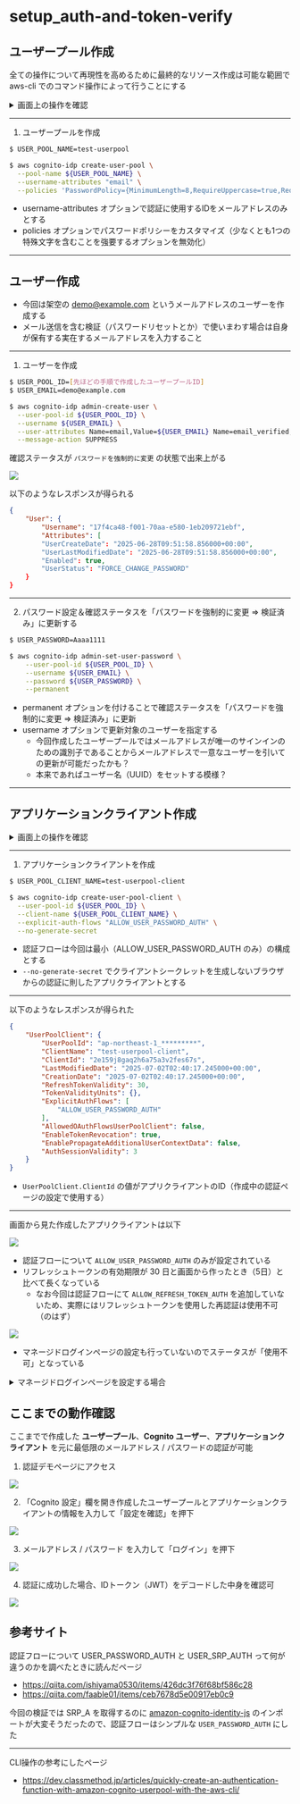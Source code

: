 # setup_auth-and-token-verify

## ユーザープール作成

全ての操作について再現性を高めるために最終的なリソース作成は可能な範囲で aws-cli でのコマンド操作によって行うことにする

<details>
<summary>画面上の操作を確認</summary>

1. Cognito の画面でユーザープール一覧を表示

![](images/setup_auth-and-token-verify/20250628_160628.png)

2. 「ユーザープールを作成」を押下した先の画面

![](images/setup_auth-and-token-verify/20250628_174922.png)

- この画面でユーザープールを作成すると入力した内容を元にアプリクライアントも1つ作成される（はず）

</details>

---

1. ユーザープールを作成

```bash
$ USER_POOL_NAME=test-userpool

$ aws cognito-idp create-user-pool \
  --pool-name ${USER_POOL_NAME} \
  --username-attributes "email" \
  --policies 'PasswordPolicy={MinimumLength=8,RequireUppercase=true,RequireLowercase=true,RequireNumbers=true,RequireSymbols=false}'
```

- username-attributes オプションで認証に使用するIDをメールアドレスのみとする
- policies オプションでパスワードポリシーをカスタマイズ（少なくとも1つの特殊文字を含むことを強要するオプションを無効化）

---

## ユーザー作成

- 今回は架空の demo@example.com というメールアドレスのユーザーを作成する
- メール送信を含む検証（パスワードリセットとか）で使いまわす場合は自身が保有する実在するメールアドレスを入力すること

---

1. ユーザーを作成

```bash
$ USER_POOL_ID=[先ほどの手順で作成したユーザープールID]
$ USER_EMAIL=demo@example.com

$ aws cognito-idp admin-create-user \
  --user-pool-id ${USER_POOL_ID} \
  --username ${USER_EMAIL} \
  --user-attributes Name=email,Value=${USER_EMAIL} Name=email_verified,Value=true \
  --message-action SUPPRESS
```

確認ステータスが `パスワードを強制的に変更` の状態で出来上がる

![](images/setup_auth-and-token-verify/20250628_185530.png)

以下のようなレスポンスが得られる

```json
{
    "User": {
        "Username": "17f4ca48-f001-70aa-e580-1eb209721ebf",
        "Attributes": [
        "UserCreateDate": "2025-06-28T09:51:58.856000+00:00",
        "UserLastModifiedDate": "2025-06-28T09:51:58.856000+00:00",
        "Enabled": true,
        "UserStatus": "FORCE_CHANGE_PASSWORD"
    }
}
```

---

2. パスワード設定＆確認ステータスを「パスワードを強制的に変更 ⇒ 検証済み」に更新する

```bash
$ USER_PASSWORD=Aaaa1111

$ aws cognito-idp admin-set-user-password \
    --user-pool-id ${USER_POOL_ID} \
    --username ${USER_EMAIL} \
    --password ${USER_PASSWORD} \
    --permanent
```

- permanent オプションを付けることで確認ステータスを「パスワードを強制的に変更 ⇒ 検証済み」に更新
- username オプションで更新対象のユーザーを指定する
  - 今回作成したユーザープールではメールアドレスが唯一のサインインのための識別子であることからメールアドレスで一意なユーザーを引いての更新が可能だったかも？
  - 本来であればユーザー名（UUID）をセットする模様？

---

## アプリケーションクライアント作成

<details>
<summary>画面上の操作を確認</summary>

- アプリケーションクライアントを画面から作成する場合、4つのタイプから選択することになる
- 「アプリケーションクライアント名」と「リターンURL」のみ入力可能となっており細かい認証フローや有効期限などの調整は作成後に編集から実施することになる

![](images/setup_auth-and-token-verify/20250702_102241.png)

---

以下、アプリケーションクライアントを画面から作成したときの直後の状態についてタイプ別でまとめる

`※いずれのタイプを選んだ場合でも USER_PASSWORD_AUTH 認証フローはデフォルトでは有効化されていない`

---

**従来のウェブアプリケーション** を選択した場合

![](images/setup_auth-and-token-verify/20250702_102653.png)

- クライアントシークレットが生成されている（`--generate-secret`）
- 認証フローは "ALLOW_USER_AUTH" "ALLOW_USER_SRP_AUTH" "ALLOW_REFRESH_TOKEN_AUTH" が選択されている
- ページ下部に表示されるクイックスタートガイドがサーバーサイドでのクライアントシークレットを使用することを想定したコードになっている

---

**シングルページアプリケーション(SPA)** を選択した場合

![](images/setup_auth-and-token-verify/20250702_103157.png)

- クライアントシークレットが生成されていない（`--no-generate-secret`）
- 認証フローは "ALLOW_USER_AUTH" "ALLOW_USER_SRP_AUTH" "ALLOW_REFRESH_TOKEN_AUTH" が選択されている
- ページ下部に表示されるクイックスタートガイドが SPA ライクになっている

---

**モバイルアプリ** を選択した場合

![](images/setup_auth-and-token-verify/20250702_103511.png)

- クライアントシークレットが生成されていない（`--no-generate-secret`）
- 認証フローは "ALLOW_USER_AUTH" "ALLOW_USER_SRP_AUTH" "ALLOW_REFRESH_TOKEN_AUTH" が選択されている
- ページ下部に表示されるクイックスタートガイドが Android / iOS のモバイルアプリ用になっている

---

**Machine to Machine アプリケーション** を選択した場合

![](images/setup_auth-and-token-verify/20250702_103812.png)

- クライアントシークレットが生成されている（`--generate-secret`）
- 認証フローは "ALLOW_REFRESH_TOKEN_AUTH" のみが選択されている
- ページ下部に表示されるクイックスタートガイドがマシンからマシンへのユーザーの入力を介さない認証を想定したコードになっている

---

また、**従来のウェブアプリケーション、シングルページアプリケーション、モバイルアプリ** を選択した場合は「ログインページ」タブでマネージドなログインページが自動作成されていることも確認できる

![](images/setup_auth-and-token-verify/20250702_111623.png)

**Machine to Machine アプリケーション** のみステータスが「使用不可」となっている

![](images/setup_auth-and-token-verify/20250702_112436.png)

---

マネージドログインページで正しい認証情報を入力すると認証成功の表示が得られる（リターンURLが空なのでこの画面が表示されたという表示もある）

![](images/setup_auth-and-token-verify/20250702_112754.png)

</details>

---

1. アプリケーションクライアントを作成

```bash
$ USER_POOL_CLIENT_NAME=test-userpool-client

$ aws cognito-idp create-user-pool-client \
  --user-pool-id ${USER_POOL_ID} \
  --client-name ${USER_POOL_CLIENT_NAME} \
  --explicit-auth-flows "ALLOW_USER_PASSWORD_AUTH" \
  --no-generate-secret
```

- 認証フローは今回は最小（ALLOW_USER_PASSWORD_AUTH のみ）の構成とする
- `--no-generate-secret` でクライアントシークレットを生成しないブラウザからの認証に則したアプリクライアントとする

---

以下のようなレスポンスが得られた

```json
{
    "UserPoolClient": {
        "UserPoolId": "ap-northeast-1_*********",
        "ClientName": "test-userpool-client",
        "ClientId": "2e159j8gaq2h6a75a3v2fes67s",
        "LastModifiedDate": "2025-07-02T02:40:17.245000+00:00",
        "CreationDate": "2025-07-02T02:40:17.245000+00:00",
        "RefreshTokenValidity": 30,
        "TokenValidityUnits": {},
        "ExplicitAuthFlows": [
            "ALLOW_USER_PASSWORD_AUTH"
        ],
        "AllowedOAuthFlowsUserPoolClient": false,
        "EnableTokenRevocation": true,
        "EnablePropagateAdditionalUserContextData": false,
        "AuthSessionValidity": 3
    }
}
```

- `UserPoolClient.ClientId` の値がアプリクライアントのID（作成中の認証ページの設定で使用する）

---

画面から見た作成したアプリクライアントは以下

![](images/setup_auth-and-token-verify/20250702_114311.png)

- 認証フローについて `ALLOW_USER_PASSWORD_AUTH` のみが設定されている
- リフレッシュトークンの有効期限が 30 日と画面から作ったとき（5日）と比べて長くなっている
  - なお今回は認証フローにて `ALLOW_REFRESH_TOKEN_AUTH` を追加していないため、実際にはリフレッシュトークンを使用した再認証は使用不可（のはず）

![](images/setup_auth-and-token-verify/20250702_114625.png)

- マネージドログインページの設定も行っていないのでステータスが「使用不可」となっている

<details>
<summary>マネージドログインページを設定する場合</summary>

今回は使用しないが画面から作成したアプリケーションクライアントと同等のものを作りたい場合についてどのようなオプションが必要となるかを調べたところ以下のように OAuth 関連の設定が必要なことがわかった

```bash
$ aws cognito-idp create-user-pool-client \
  --user-pool-id ${USER_POOL_ID} \
  --client-name ${USER_POOL_CLIENT_NAME} \
  --explicit-auth-flows "ALLOW_USER_PASSWORD_AUTH" "ALLOW_USER_AUTH" \
  --no-generate-secret \
  --allowed-o-auth-flows-user-pool-client \
  --supported-identity-providers "COGNITO" \
  --allowed-o-auth-flows "code" \
  --allowed-o-auth-scopes "openid" "email" \
  --callback-urls "https://imo-tikuwa.github.io/cognito-demo/callback.html"
```

以下のようなレスポンスが得られたらおそらく使用可能

```json
{
    "UserPoolClient": {
        "UserPoolId": "ap-northeast-1_*********",
        "ClientName": "test-userpool-client",
        "ClientId": "172tc3ivsb8ap64ohsban8rdvc",
        "LastModifiedDate": "2025-07-02T03:06:24.683000+00:00",
        "CreationDate": "2025-07-02T03:06:24.683000+00:00",
        "RefreshTokenValidity": 30,
        "TokenValidityUnits": {},
        "ExplicitAuthFlows": [
            "ALLOW_USER_PASSWORD_AUTH"
        ],
        "SupportedIdentityProviders": [
            "COGNITO"
        ],
        "CallbackURLs": [
            "https://imo-tikuwa.github.io/cognito-demo/callback.html"
        ],
        "AllowedOAuthFlows": [
            "code"
        ],
        "AllowedOAuthScopes": [
            "openid",
            "email"
        ],
        "AllowedOAuthFlowsUserPoolClient": true,
        "EnableTokenRevocation": true,
        "EnablePropagateAdditionalUserContextData": false,
        "AuthSessionValidity": 3
    }
}
```

- 画面から作成したときにコールバックURLについて CloudFront の URL が設定されてたがアレを設定する方法は不明？
- 認証後のリダイレクト先のURLを入力するので用途に合わせて適宜入力する必要がある

</details>

## ここまでの動作確認

ここまでで作成した **ユーザープール**、**Cognito ユーザー**、**アプリケーションクライアント** を元に最低限のメールアドレス / パスワードの認証が可能

1. 認証デモページにアクセス

![](images/setup_auth-and-token-verify/20250702_124940.png)

2. 「Cognito 設定」欄を開き作成したユーザープールとアプリケーションクライアントの情報を入力して「設定を確認」を押下

![](images/setup_auth-and-token-verify/20250702_125111.png)

3. メールアドレス / パスワード を入力して「ログイン」を押下

![](images/setup_auth-and-token-verify/20250702_125218.png)

4. 認証に成功した場合、IDトークン（JWT）をデコードした中身を確認可

![](images/setup_auth-and-token-verify/20250702_125415.png)

## 参考サイト

認証フローについて USER_PASSWORD_AUTH と USER_SRP_AUTH って何が違うのかを調べたときに読んだページ

- https://qiita.com/ishiyama0530/items/426dc3f76f68bf586c28
- https://qiita.com/faable01/items/ceb7678d5e00917eb0c9

今回の検証では SRP_A を取得するのに [amazon-cognito-identity-js](https://www.npmjs.com/package/amazon-cognito-identity-js) のインポートが大変そうだったので、認証フローはシンプルな `USER_PASSWORD_AUTH` にした

---

CLI操作の参考にしたページ

- https://dev.classmethod.jp/articles/quickly-create-an-authentication-function-with-amazon-cognito-userpool-with-the-aws-cli/


